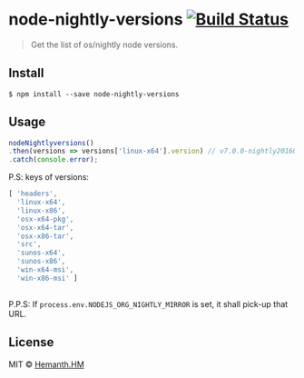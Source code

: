 # node-nightly-versions [![Build Status](https://travis-ci.org/hemanth/node-nightly-versions.svg?branch=master)](https://travis-ci.org/hemanth/node-nightly-versions)

> Get the list of os/nightly node versions.


## Install

```
$ npm install --save node-nightly-versions
```


## Usage

```js
nodeNightlyversions()
.then(versions => versions['linux-x64'].version) // v7.0.0-nightly201608074c86fa30d8
.catch(console.error);
```

P.S: keys of versions:

```js
[ 'headers',
  'linux-x64',
  'linux-x86',
  'osx-x64-pkg',
  'osx-x64-tar',
  'osx-x86-tar',
  'src',
  'sunos-x64',
  'sunos-x86',
  'win-x64-msi',
  'win-x86-msi' ]
  
```

P.P.S: If `process.env.NODEJS_ORG_NIGHTLY_MIRROR` is set, it shall pick-up that URL.

## License

MIT © [Hemanth.HM](https://h3manth.com)
